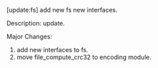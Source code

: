 [update:fs] add new fs new interfaces.

Description:
update.

Major Changes:
1. add new interfaces to fs.
2. move file_compute_crc32 to encoding module.
